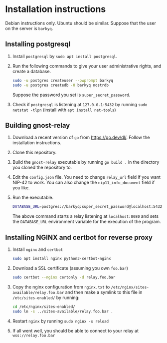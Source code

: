 # Installation instructions

Debian instructions only. Ubuntu should be similar. Suppose that the user on the server is `barkyq`.

## Installing postgresql

1. Install `postgresql` by `sudo apt install postgresql`.

2. Run the following commands to give your user administrative rights, and create a database.

    ```zsh
    sudo -u postgres createuser --pwprompt barkyq
    sudo -u postgres createdb -O barkyq nostrdb
    ```
    Suppose the password you set is `super_secret_password`.

3. Check if `postgresql` is listening at `127.0.0.1:5432` by running `sudo netstat -tlpn` (install with `apt install net-tools`)

## Building gnost-relay
1. Download a recent version of `go` from https://go.dev/dl/. Follow the installation instructions.

2. Clone this repository.

3. Build the `gnost-relay` executable by running `go build .` in the directory you cloned the repository to.

4. Edit the `config.json` file. You need to change `relay_url` field if you want NIP-42 to work. You can also change the `nip11_info_document` field if you like.

5. Run the executable.

    ```zsh
    DATABASE_URL=postgres://barkyq:super_secret_password@localhost:5432/nostrdb ./gnost-relay
    ```
    The above command starts a relay listening at `localhost:8080` and sets the `DATABASE_URL` environment variable for the execution of the program.
    
## Installing NGINX and certbot for reverse proxy

1. Install `nginx` and `certbot`

    ```zsh
    sudo apt install nginx python3-certbot-nginx 
    ```
2. Download a SSL certificate (assuming you own `foo.bar`)

    ```zsh
    sudo certbot --nginx certonly -d relay.foo.bar
    ```
3. Copy the nginx configuration from `nginx.txt` to `/etc/nginx/sites-available/relay.foo.bar` and then make a symlink to this file in `/etc/sites-enabled/` by running:

    ```zsh
    cd /etc/nginx/sites-enabled/
    sudo ln -s ../sites-available/relay.foo.bar .
    ```
4. Restart `nginx` by running `sudo nginx -s reload`

5. If all went well, you should be able to connect to your relay at `wss://relay.foo.bar`
